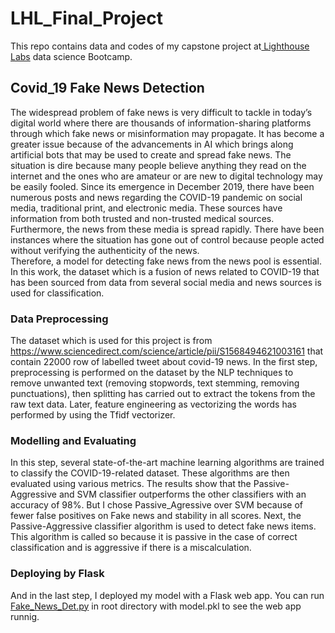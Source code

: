 # LHL_Final_Project
This repo contains data and codes of my capstone project at<a href="https://www.lighthouselabs.ca/"> Lighthouse Labs</a> data science Bootcamp.

## Covid_19 Fake News Detection
The widespread problem of fake news is very difficult to tackle in today’s digital world where there are thousands of information-sharing platforms through which fake news or misinformation may propagate. It has become a greater issue because of the advancements in AI which brings along artificial bots that may be used to create and spread fake news. The situation is dire because many people believe anything they read on the internet and the ones who are amateur or are new to digital technology may be easily fooled.
Since its emergence in December 2019, there have been numerous posts and news regarding the COVID-19 pandemic on social media, traditional print, and electronic media. These sources have information from both trusted and non-trusted medical sources. Furthermore, the news from these media is spread rapidly. There have been instances where the situation has gone out of control because people acted without verifying the authenticity of the news.  
Therefore, a model for detecting fake news from the news pool is essential. In this work, the dataset which is a fusion of news related to COVID-19 that has been sourced from data from several social media and news sources is used for classification. 
### Data Preprocessing
The dataset which is used for this project is from https://www.sciencedirect.com/science/article/pii/S1568494621003161 that contain 22000 row of labelled tweet about covid-19 news.
In the first step, preprocessing is performed on the dataset by the NLP techniques to remove unwanted text (removing stopwords, text stemming, removing punctuations), then splitting has carried out to extract the tokens from the raw text data. Later, feature engineering as vectorizing the words has performed by using the Tfidf vectorizer. 
### Modelling and Evaluating
In this step, several state-of-the-art machine learning algorithms are trained to classify the COVID-19-related dataset. These algorithms are then evaluated using various metrics. The results show that the Passive-Aggressive and SVM classifier outperforms the other classifiers with an accuracy of 98%. But I chose Passive_Agressive over SVM because of fewer false positives on Fake news and stability in all scores.
Next, the Passive-Aggressive classifier algorithm is used to detect fake news items. This algorithm is called so because it is passive in the case of correct classification and is aggressive if there is a miscalculation. 
### Deploying by Flask
And in the last step, I deployed my model with a Flask web app. You can run<a href="https://github.com/Mona-Klj/LHL_Final_Project/blob/main/Fake_News_Det.py"> Fake_News_Det.py</a> in root directory with model.pkl to see the web app runnig.
